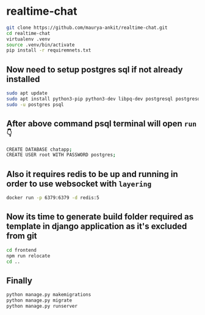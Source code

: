 # realtime-chat

```sh
git clone https://github.com/maurya-ankit/realtime-chat.git
cd realtime-chat
virtualenv .venv
source .venv/bin/activate
pip install -r requiremnets.txt
```

## Now need to setup postgres sql if not already installed

```sh
sudo apt update
sudo apt install python3-pip python3-dev libpq-dev postgresql postgresql-contrib nginx curl
sudo -u postgres psql
```

## After above command psql terminal will open `run 👇`

```sh
CREATE DATABASE chatapp;
CREATE USER root WITH PASSWORD postgres;

```

## Also it requires redis to be up and running in order to use websocket with `layering`

```sh
docker run -p 6379:6379 -d redis:5
```

## Now its time to generate build folder required as template in django application as it's excluded from git

```sh
cd frontend
npm run relocate
cd ..
```

## Finally

```sh
python manage.py makemigrations
python manage.py migrate
python manage.py runserver
```

